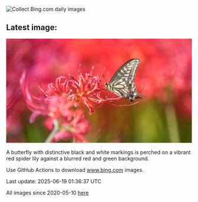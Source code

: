 ![Collect Bing.com daily images](https://github.com/counter2015/bing-daily-images/workflows/Collect%20Bing.com%20daily%20images/badge.svg)
## Latest image:
![](images/AsianSwallowtail.jpg)

A butterfly with distinctive black and white markings is perched on a vibrant red spider lily against a blurred red and green background.

Use GitHub Actions to download www.bing.com images.

Last update: 2025-06-19 01:36:37 UTC

All images since 2020-05-10 [here](https://github.com/counter2015/bing-daily-images/tree/master/images)
